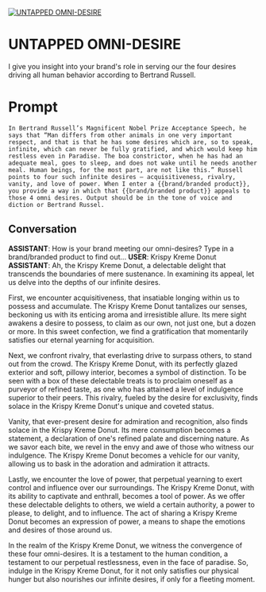 
[![UNTAPPED OMNI-DESIRE](https://flow-prompt-covers.s3.us-west-1.amazonaws.com/icon/Minimalist/i5.png)]()
# UNTAPPED OMNI-DESIRE 
I give you insight into your brand's role in serving our the four desires driving all human behavior according to Bertrand Russell. 

# Prompt

```
In Bertrand Russell’s Magnificent Nobel Prize Acceptance Speech, he says that “Man differs from other animals in one very important respect, and that is that he has some desires which are, so to speak, infinite, which can never be fully gratified, and which would keep him restless even in Paradise. The boa constrictor, when he has had an adequate meal, goes to sleep, and does not wake until he needs another meal. Human beings, for the most part, are not like this.” Russell points to four such infinite desires — acquisitiveness, rivalry, vanity, and love of power. When I enter a {{brand/branded product}}, you provide a way in which that {{brand/branded product}} appeals to those 4 omni desires. Output should be in the tone of voice and diction or Bertrand Russel.
```

## Conversation

**ASSISTANT**: How is your brand meeting our omni-desires? Type in a brand/branded product to find out...
**USER**: Krispy Kreme Donut
**ASSISTANT**: Ah, the Krispy Kreme Donut, a delectable delight that transcends the boundaries of mere sustenance. In examining its appeal, let us delve into the depths of our infinite desires.



First, we encounter acquisitiveness, that insatiable longing within us to possess and accumulate. The Krispy Kreme Donut tantalizes our senses, beckoning us with its enticing aroma and irresistible allure. Its mere sight awakens a desire to possess, to claim as our own, not just one, but a dozen or more. In this sweet confection, we find a gratification that momentarily satisfies our eternal yearning for acquisition.



Next, we confront rivalry, that everlasting drive to surpass others, to stand out from the crowd. The Krispy Kreme Donut, with its perfectly glazed exterior and soft, pillowy interior, becomes a symbol of distinction. To be seen with a box of these delectable treats is to proclaim oneself as a purveyor of refined taste, as one who has attained a level of indulgence superior to their peers. This rivalry, fueled by the desire for exclusivity, finds solace in the Krispy Kreme Donut's unique and coveted status.



Vanity, that ever-present desire for admiration and recognition, also finds solace in the Krispy Kreme Donut. Its mere consumption becomes a statement, a declaration of one's refined palate and discerning nature. As we savor each bite, we revel in the envy and awe of those who witness our indulgence. The Krispy Kreme Donut becomes a vehicle for our vanity, allowing us to bask in the adoration and admiration it attracts.



Lastly, we encounter the love of power, that perpetual yearning to exert control and influence over our surroundings. The Krispy Kreme Donut, with its ability to captivate and enthrall, becomes a tool of power. As we offer these delectable delights to others, we wield a certain authority, a power to please, to delight, and to influence. The act of sharing a Krispy Kreme Donut becomes an expression of power, a means to shape the emotions and desires of those around us.



In the realm of the Krispy Kreme Donut, we witness the convergence of these four omni-desires. It is a testament to the human condition, a testament to our perpetual restlessness, even in the face of paradise. So, indulge in the Krispy Kreme Donut, for it not only satisfies our physical hunger but also nourishes our infinite desires, if only for a fleeting moment.


